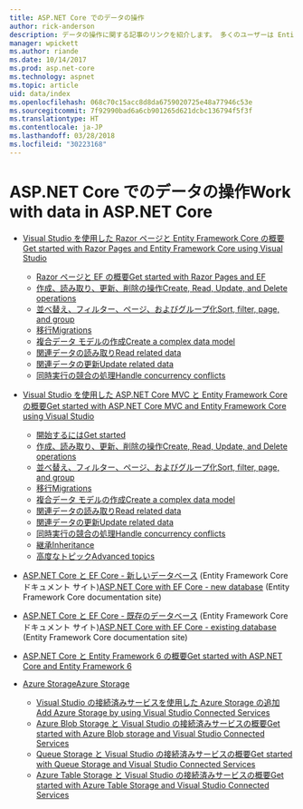 ```yaml
---
title: ASP.NET Core でのデータの操作
author: rick-anderson
description: データの操作に関する記事のリンクを紹介します。 多くのユーザーは Entity Framework Core を使用しています。
manager: wpickett
ms.author: riande
ms.date: 10/14/2017
ms.prod: asp.net-core
ms.technology: aspnet
ms.topic: article
uid: data/index
ms.openlocfilehash: 068c70c15acc8d8da6759020725e48a77946c53e
ms.sourcegitcommit: 7f92990bad6a6cb901265d621dcbc136794f5f3f
ms.translationtype: HT
ms.contentlocale: ja-JP
ms.lasthandoff: 03/28/2018
ms.locfileid: "30223168"
---
```

# <a name="work-with-data-in-aspnet-core"></a><span data-ttu-id="f1724-104">ASP.NET Core でのデータの操作</span><span class="sxs-lookup"><span data-stu-id="f1724-104">Work with data in ASP.NET Core</span></span>

* [<span data-ttu-id="f1724-105">Visual Studio を使用した Razor ページと Entity Framework Core の概要</span><span class="sxs-lookup"><span data-stu-id="f1724-105">Get started with Razor Pages and Entity Framework Core using Visual Studio</span></span>](xref:data/ef-rp/index)

   * [<span data-ttu-id="f1724-106">Razor ページと EF の概要</span><span class="sxs-lookup"><span data-stu-id="f1724-106">Get started with Razor Pages and EF</span></span>](xref:data/ef-rp/intro)
   * [<span data-ttu-id="f1724-107">作成、読み取り、更新、削除の操作</span><span class="sxs-lookup"><span data-stu-id="f1724-107">Create, Read, Update, and Delete operations</span></span>](xref:data/ef-rp/crud)
   * [<span data-ttu-id="f1724-108">並べ替え、フィルター、ページ、およびグループ化</span><span class="sxs-lookup"><span data-stu-id="f1724-108">Sort, filter, page, and group</span></span>](xref:data/ef-rp/sort-filter-page)
   * [<span data-ttu-id="f1724-109">移行</span><span class="sxs-lookup"><span data-stu-id="f1724-109">Migrations</span></span>](xref:data/ef-rp/migrations)
   * [<span data-ttu-id="f1724-110">複合データ モデルの作成</span><span class="sxs-lookup"><span data-stu-id="f1724-110">Create a complex data model</span></span>](xref:data/ef-rp/complex-data-model)
   * [<span data-ttu-id="f1724-111">関連データの読み取り</span><span class="sxs-lookup"><span data-stu-id="f1724-111">Read related data</span></span>](xref:data/ef-rp/read-related-data)
   * [<span data-ttu-id="f1724-112">関連データの更新</span><span class="sxs-lookup"><span data-stu-id="f1724-112">Update related data</span></span>](xref:data/ef-rp/update-related-data)
   * [<span data-ttu-id="f1724-113">同時実行の競合の処理</span><span class="sxs-lookup"><span data-stu-id="f1724-113">Handle concurrency conflicts</span></span>](xref:data/ef-rp/concurrency)

*   [<span data-ttu-id="f1724-114">Visual Studio を使用した ASP.NET Core MVC と Entity Framework Core の概要</span><span class="sxs-lookup"><span data-stu-id="f1724-114">Get started with ASP.NET Core MVC and Entity Framework Core using Visual Studio</span></span>](ef-mvc/index.md)
    *   [<span data-ttu-id="f1724-115">開始するには</span><span class="sxs-lookup"><span data-stu-id="f1724-115">Get started</span></span>](ef-mvc/intro.md)
    *   [<span data-ttu-id="f1724-116">作成、読み取り、更新、削除の操作</span><span class="sxs-lookup"><span data-stu-id="f1724-116">Create, Read, Update, and Delete operations</span></span>](xref:data/ef-mvc/crud)
    *   [<span data-ttu-id="f1724-117">並べ替え、フィルター、ページ、およびグループ化</span><span class="sxs-lookup"><span data-stu-id="f1724-117">Sort, filter, page, and group</span></span>](xref:data/ef-mvc/sort-filter-page)
    *   [<span data-ttu-id="f1724-118">移行</span><span class="sxs-lookup"><span data-stu-id="f1724-118">Migrations</span></span>](xref:data/ef-mvc/migrations)
    *   [<span data-ttu-id="f1724-119">複合データ モデルの作成</span><span class="sxs-lookup"><span data-stu-id="f1724-119">Create a complex data model</span></span>](ef-mvc/complex-data-model.md)
    *   [<span data-ttu-id="f1724-120">関連データの読み取り</span><span class="sxs-lookup"><span data-stu-id="f1724-120">Read related data</span></span>](ef-mvc/read-related-data.md)
    *   [<span data-ttu-id="f1724-121">関連データの更新</span><span class="sxs-lookup"><span data-stu-id="f1724-121">Update related data</span></span>](ef-mvc/update-related-data.md)
    *   [<span data-ttu-id="f1724-122">同時実行の競合の処理</span><span class="sxs-lookup"><span data-stu-id="f1724-122">Handle concurrency conflicts</span></span>](ef-mvc/concurrency.md)
    *   [<span data-ttu-id="f1724-123">継承</span><span class="sxs-lookup"><span data-stu-id="f1724-123">Inheritance</span></span>](ef-mvc/inheritance.md)
    *   [<span data-ttu-id="f1724-124">高度なトピック</span><span class="sxs-lookup"><span data-stu-id="f1724-124">Advanced topics</span></span>](ef-mvc/advanced.md)
* <span data-ttu-id="f1724-125">[ASP.NET Core と EF Core - 新しいデータベース](https://docs.microsoft.com/ef/core/get-started/aspnetcore/new-db) (Entity Framework Core ドキュメント サイト)</span><span class="sxs-lookup"><span data-stu-id="f1724-125">[ASP.NET Core with EF Core - new database](https://docs.microsoft.com/ef/core/get-started/aspnetcore/new-db) (Entity Framework Core documentation site)</span></span>
* <span data-ttu-id="f1724-126">[ASP.NET Core と EF Core - 既存のデータベース](https://docs.microsoft.com/ef/core/get-started/aspnetcore/existing-db) (Entity Framework Core ドキュメント サイト)</span><span class="sxs-lookup"><span data-stu-id="f1724-126">[ASP.NET Core with EF Core - existing database](https://docs.microsoft.com/ef/core/get-started/aspnetcore/existing-db) (Entity Framework Core documentation site)</span></span>
*   [<span data-ttu-id="f1724-127">ASP.NET Core と Entity Framework 6 の概要</span><span class="sxs-lookup"><span data-stu-id="f1724-127">Get started with ASP.NET Core and Entity Framework 6</span></span>](entity-framework-6.md)
*   [<span data-ttu-id="f1724-128">Azure Storage</span><span class="sxs-lookup"><span data-stu-id="f1724-128">Azure Storage</span></span>](azure-storage/index.md)
    *   [<span data-ttu-id="f1724-129">Visual Studio の接続済みサービスを使用した Azure Storage の追加</span><span class="sxs-lookup"><span data-stu-id="f1724-129">Add Azure Storage by using Visual Studio Connected Services</span></span>](https://azure.microsoft.com/documentation/articles/vs-azure-tools-connected-services-storage/)
    *   [<span data-ttu-id="f1724-130">Azure Blob Storage と Visual Studio の接続済みサービスの概要</span><span class="sxs-lookup"><span data-stu-id="f1724-130">Get started with Azure Blob storage and Visual Studio Connected Services</span></span>](https://azure.microsoft.com/documentation/articles/vs-storage-aspnet5-getting-started-blobs/)
    *   [<span data-ttu-id="f1724-131">Queue Storage と Visual Studio の接続済みサービスの概要</span><span class="sxs-lookup"><span data-stu-id="f1724-131">Get started with Queue Storage and Visual Studio Connected Services</span></span>](https://azure.microsoft.com/documentation/articles/vs-storage-aspnet5-getting-started-queues/)
    *   [<span data-ttu-id="f1724-132">Azure Table Storage と Visual Studio の接続済みサービスの概要</span><span class="sxs-lookup"><span data-stu-id="f1724-132">Get started with Azure Table Storage and Visual Studio Connected Services</span></span>](https://azure.microsoft.com/documentation/articles/vs-storage-aspnet5-getting-started-tables/)


